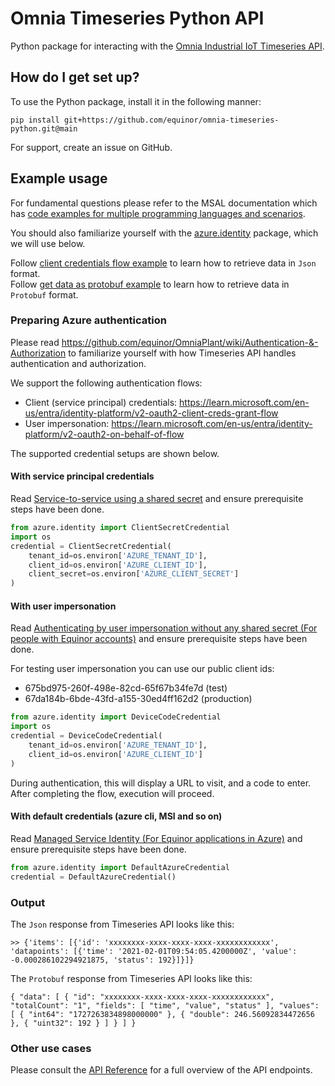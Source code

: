 # Omnia Timeseries Python API

Python package for interacting with the [Omnia Industrial IoT Timeseries API](https://github.com/equinor/OmniaPlant/wiki).

## How do I get set up? ###

To use the Python package, install it in the following manner:

```
pip install git+https://github.com/equinor/omnia-timeseries-python.git@main
```

For support, create an issue on GitHub.

## Example usage

For fundamental questions please refer to the MSAL documentation which has [code examples for multiple programming languages and scenarios](https://learn.microsoft.com/en-us/entra/identity-platform/sample-v2-code?tabs=apptype).

You should also familiarize yourself with the [azure.identity](https://learn.microsoft.com/en-us/python/api/overview/azure/identity-readme?view=azure-python) package, which we will use below.

Follow [client credentials flow example](https://github.com/equinor/omnia-timeseries-python/blob/main/examples/usage_example.ipynb) to learn how to retrieve data in `Json` format.  
Follow [get data as protobuf example](https://github.com/equinor/omnia-timeseries-python/blob/main/examples/get_data_protobuf.ipynb) to learn how to retrieve data in `Protobuf` format.

### Preparing Azure authentication

Please read https://github.com/equinor/OmniaPlant/wiki/Authentication-&-Authorization to familiarize yourself with how Timeseries API handles authentication and authorization.

We support the following authentication flows:
- Client (service principal) credentials: https://learn.microsoft.com/en-us/entra/identity-platform/v2-oauth2-client-creds-grant-flow
- User impersonation: https://learn.microsoft.com/en-us/entra/identity-platform/v2-oauth2-on-behalf-of-flow

The supported credential setups are shown below.

#### With service principal credentials

Read [Service-to-service using a shared secret](https://github.com/equinor/OmniaPlant/wiki/Authentication-&-Authorization#service-to-service-using-a-shared-secret) and ensure prerequisite steps have been done.

```python
from azure.identity import ClientSecretCredential
import os
credential = ClientSecretCredential(
    tenant_id=os.environ['AZURE_TENANT_ID'],
    client_id=os.environ['AZURE_CLIENT_ID'],
    client_secret=os.environ['AZURE_CLIENT_SECRET']
)
```

#### With user impersonation

Read [Authenticating by user impersonation without any shared secret (For people with Equinor accounts)](https://github.com/equinor/OmniaPlant/wiki/Authentication-&-Authorization#authenticating-by-user-impersonation-without-any-shared-secret-for-people-with-equinor-accounts) and ensure prerequisite steps have been done.

For testing user impersonation you can use our public client ids:

- 675bd975-260f-498e-82cd-65f67b34fe7d (test)
- 67da184b-6bde-43fd-a155-30ed4ff162d2 (production)

```python
from azure.identity import DeviceCodeCredential
import os
credential = DeviceCodeCredential(
    tenant_id=os.environ['AZURE_TENANT_ID'],
    client_id=os.environ['AZURE_CLIENT_ID']
)
```

During authentication, this will display a URL to visit, and a code to enter. After completing
the flow, execution will proceed.

#### With default credentials (azure cli, MSI and so on)

Read [Managed Service Identity (For Equinor applications in Azure)](https://github.com/equinor/OmniaPlant/wiki/Authentication-&-Authorization#managed-service-identity-for-equinor-applications-in-azure) and ensure prerequisite steps have been done.

```python
from azure.identity import DefaultAzureCredential
credential = DefaultAzureCredential()
```

### Output

The `Json` response from Timeseries API looks like this:
```
>> {'items': [{'id': 'xxxxxxxx-xxxx-xxxx-xxxx-xxxxxxxxxxxx', 'datapoints': [{'time': '2021-02-01T09:54:05.4200000Z', 'value': -0.000286102294921875, 'status': 192}]}]}
```

The `Protobuf` response from Timeseries API looks like this:
```
{ "data": [ { "id": "xxxxxxxx-xxxx-xxxx-xxxx-xxxxxxxxxxxx", "totalCount": "1", "fields": [ "time", "value", "status" ], "values": [ { "int64": "1727263834898000000" }, { "double": 246.56092834472656 }, { "uint32": 192 } ] } ] }
```

### Other use cases

Please consult the [API Reference](https://api.equinor.com/api-details#api=Timeseries-api-v1-7) for a full overview of the API endpoints.
